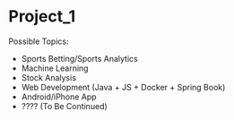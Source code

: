 # Project_1
Possible Topics:
- Sports Betting/Sports Analytics
- Machine Learning
- Stock Analysis
- Web Development (Java + JS + Docker + Spring Book)
- Android/iPhone App
- ???? (To Be Continued)

